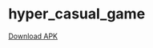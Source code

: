 # hyper_casual_game

[Download APK](https://github.com/omer0909/hyper_casual_game/raw/03b7dbde2fe13bae405dc471e95ba4669154517d/build.apk)
